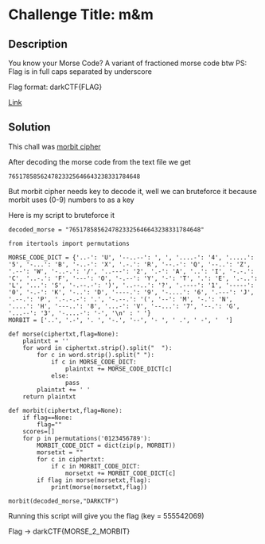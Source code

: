 # Challenge Title: m&m

## Description
You know your Morse Code?
A variant of fractioned morse code btw
PS: Flag is in full caps separated by underscore

Flag format: darkCTF{FLAG}

[Link](https://mega.nz/file/2gFi0CbT#w5Zv3D5ui1jhdjTLYgfUO9I7ImZ8rVMWRn32NtVm-Ig)

## Solution

This chall was [morbit cipher](https://www.dcode.fr/morbit-cipher)

After decoding the morse code from the text file we get 

```
7651785856247823325646643238331784648
```
But morbit cipher needs key to decode it, well we can bruteforce it because morbit uses (0-9) numbers to as a key

Here is my script to bruteforce it 
```
decoded_morse = "7651785856247823325646643238331784648"

from itertools import permutations

MORSE_CODE_DICT = {'..-': 'U', '--..--': ', ', '....-': '4', '.....': '5', '-...': 'B', '-..-': 'X', '.-.': 'R', '--.-': 'Q', '--..': 'Z', '.--': 'W', '-..-.': '/', '..---': '2', '.-': 'A', '..': 'I', '-.-.': 'C', '..-.': 'F', '---': 'O', '-.--': 'Y', '-': 'T', '.': 'E', '.-..': 'L', '...': 'S', '-.--.-': ')', '..--..': '?', '.----': '1', '-----': '0', '-.-': 'K', '-..': 'D', '----.': '9', '-....': '6', '.---': 'J', '.--.': 'P', '.-.-.-': '.', '-.--.': '(', '--': 'M', '-.': 'N', '....': 'H', '---..': '8', '...-': 'V', '--...': '7', '--.': 'G', '...--': '3', '-....-': '-', '\n' : ' '}
MORBIT = ['..', '.-', '. ', '-.', '--', '- ', ' .', ' -', '  ']

def morse(ciphertxt,flag=None): 
    plaintxt = ''
    for word in ciphertxt.strip().split("  "):
        for c in word.strip().split(" "):
            if c in MORSE_CODE_DICT:
                plaintxt += MORSE_CODE_DICT[c]
            else:
                pass
        plaintxt += ' '
    return plaintxt
    
def morbit(ciphertxt,flag=None):
    if flag==None:
        flag=""
    scores=[]
    for p in permutations('0123456789'):
        MORBIT_CODE_DICT = dict(zip(p, MORBIT))
        morsetxt = ""
        for c in ciphertxt:
            if c in MORBIT_CODE_DICT:
                morsetxt += MORBIT_CODE_DICT[c]
        if flag in morse(morsetxt,flag):    
        	print(morse(morsetxt,flag))
        
morbit(decoded_morse,"DARKCTF")
```

Running this script will give you the flag (key = 555542069)

Flag -> darkCTF{MORSE_2_MORBIT}